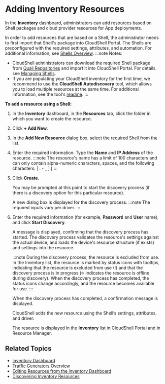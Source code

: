 # Adding Inventory Resources

In the **Inventory** dashboard, administrators can add resources based on Shell packages and cloud provider resources for App deployments.

In order to add resources that are based on a Shell, the administrator needs to first import that Shell's package into CloudShell Portal. The Shells are preconfigured with the required settings, attributes, and automation. For additional information, see [Shells Overview](https://help.quali.com/Online%20Help/0.0/Portal/Content/CSP/LAB-MNG/Features/Shells.htm).
:::note Notes:
- CloudShell administrators can download the required Shell package from [Quali Repositories](https://github.com/orgs/QualiSystems/repositories) and import it into CloudShell Portal. For details, see [Managing Shells](https://help.quali.com/Online%20Help/0.0/Portal/Content/CSP/MNG/Mng-Shells.htm).
- If you are populating your CloudShell inventory for the first time, we recommend to use the **CloudShell Autodiscovery** tool, which allows you to load multiple resources at the same time. For additional information, see the tool's [readme](https://github.com/QualiSystems/cloudshell-autodiscovery/blob/master/README.md).
:::

**To add a resource using a Shell:**

1. In the **Inventory** dashboard, in the **Resources** tab, click the folder in which you want to create the resource.
2. Click **+ Add New**.
3. In the **Add New Resource** dialog box, select the required Shell from the list.
4. Enter the required information. Type the **Name** and **IP Address** of the resource.
    :::note
    The resource's name has a limit of 100 characters and can only contain alpha-numeric characters, spaces, and the following characters: | . - \_ \] \[
    :::
    
5. Click **Create**.
    
    You may be prompted at this point to start the discovery process (if there is a discovery option for this particular resource).
    
    A new dialog box is displayed for the discovery process.
    :::note
    The required inputs vary per driver.
    :::
    
6. Enter the required information (for example, **Password** and **User** name), and click **Start Discovery**.
    
    A message is displayed, confirming that the discovery process has started. The discovery process validates the resource's settings against the actual device, and loads the device's resource structure (if exists) and settings into the resource.
    
    :::note
    During the discovery process, the resource is excluded from use. In the Inventory list, the resource is marked by status icons with tooltips, indicating that the resource is excluded from use (!) and that the discovery process is in progress (![](/Images/CloudShell-Portal/INVN/offlinedisc.png) indicates the resource is offline during discovery). When the discovery process has completed, the status icons change accordingly, and the resource becomes available for use.
    :::
    
    When the discovery process has completed, a confirmation message is displayed.
    
    CloudShell adds the new resource using the Shell’s settings, attributes, and driver.
    
    The resource is displayed in the **Inventory** list in CloudShell Portal and in Resource Manager.
    

## Related Topics

- [Inventory Dashboard](../../inventory-dashboard)
- [Traffic Generators Overview](https://help.quali.com/Online%20Help/0.0/Portal/Content/CSP/LAB-MNG/Features/Traffic-Gens.htm)
- [Editing Resources from the Inventory Dashboard](https://help.quali.com/Online%20Help/0.0/Portal/Content/CSP/INVN/Edit-Rsrc-in-Invnt.htm)
- [Discovering Inventory Resources](https://help.quali.com/Online%20Help/0.0/Portal/Content/CSP/INVN/Dscvr-Rsrc-in-Invnt.htm)